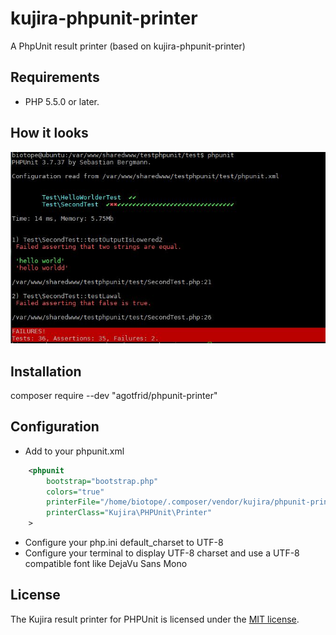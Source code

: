 kujira-phpunit-printer
======================

A PhpUnit result printer (based on kujira-phpunit-printer)

## Requirements

 * PHP 5.5.0 or later.

## How it looks

![Alt text](/kujira-phpunit-result-printer.jpg?raw=true "Kujira phpunit result printer")

## Installation

composer require --dev "agotfrid/phpunit-printer"

## Configuration

* Add to your phpunit.xml

```xml
    <phpunit
        bootstrap="bootstrap.php"
        colors="true"
        printerFile="/home/biotope/.composer/vendor/kujira/phpunit-printer/src/Printer.php"
        printerClass="Kujira\PHPUnit\Printer"
    >
```

* Configure your php.ini default_charset to UTF-8
* Configure your terminal to display UTF-8 charset and use a UTF-8 compatible font like DejaVu Sans Mono

## License

The Kujira result printer for PHPUnit is licensed under the [MIT license](LICENSE).

